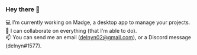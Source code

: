 ### Hey there 👋

💻 I’m currently working on Madge, a desktop app to manage your projects.  
🤝 I can collaborate on everything (that I'm able to do).  
📫 You can send me an email (delnyn02@gmail.com), or a Discord message (delnyn#1577).   

